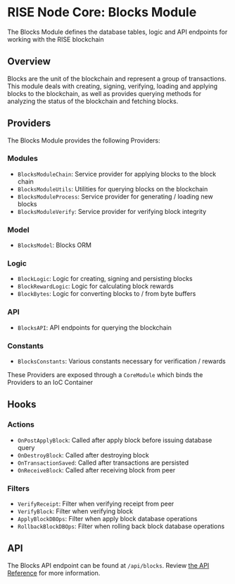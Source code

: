 # RISE Node Core: Blocks Module

The Blocks Module defines the database tables, logic and API endpoints for working with the RISE blockchain

## Overview

Blocks are the unit of the blockchain and represent a group of transactions. This module deals with creating, signing, verifying, loading and applying blocks to the blockchain, as well as provides querying methods for analyzing the status of the blockchain and fetching blocks.

## Providers

The Blocks Module provides the following Providers:

### Modules

* `BlocksModuleChain`: Service provider for applying blocks to the block chain
* `BlocksModuleUtils`: Utilities for querying blocks on the blockchain
* `BlocksModuleProcess`: Service provider for generating / loading new blocks
* `BlocksModuleVerify`: Service provider for verifying block integrity

### Model

* `BlocksModel`: Blocks ORM

### Logic

* `BlockLogic`: Logic for creating, signing and persisting blocks
* `BlockRewardLogic`: Logic for calculating block rewards
* `BlockBytes`: Logic for converting blocks to / from byte buffers

### API

* `BlocksAPI`: API endpoints for querying the blockchain

### Constants

* `BlocksConstants`: Various constants necessary for verification / rewards

These Providers are exposed through a `CoreModule` which binds the Providers to an IoC Container

## Hooks

### Actions

* `OnPostApplyBlock`: Called after apply block before issuing database query
* `OnDestroyBlock`: Called after destroying block
* `OnTransactionSaved`: Called after transactions are persisted
* `OnReceiveBlock`: Called after receiving block from peer

### Filters

* `VerifyReceipt`: Filter when verifying receipt from peer
* `VerifyBlock`: Filter when verifying block
* `ApplyBlockDBOps`: Filter when apply block database operations
* `RollbackBlockDBOps`: Filter when rolling back block database operations

## API

The Blocks API endpoint can be found at `/api/blocks`. Review [the API Reference](https://risevision.github.io/#tag/Blocks-API) for more information.



